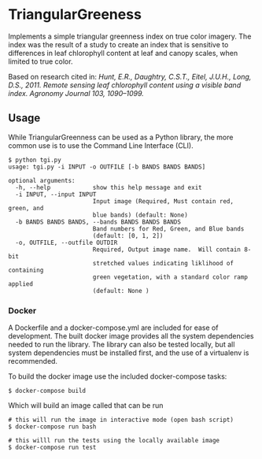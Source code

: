 # TriangularGreeness
Implements a simple triangular greenness index on true color imagery.  The index was the result of a study to create an index  that is sensitive to differences in leaf chlorophyll content at leaf and canopy scales, when limited to true color.

Based on research cited in:
*Hunt, E.R., Daughtry, C.S.T., Eitel, J.U.H., Long, D.S., 2011. Remote sensing leaf chlorophyll
content using a visible band index. Agronomy Journal 103, 1090–1099.*

## Usage

While TriangularGreenness can be used as a Python library, the more common use is to use the Command Line Interface (CLI).

```
$ python tgi.py 
usage: tgi.py -i INPUT -o OUTFILE [-b BANDS BANDS BANDS]

optional arguments:
  -h, --help            show this help message and exit
  -i INPUT, --input INPUT
                        Input image (Required, Must contain red, green, and 
                        blue bands) (default: None)
  -b BANDS BANDS BANDS, --bands BANDS BANDS BANDS
                        Band numbers for Red, Green, and Blue bands 
                        (default: [0, 1, 2])
  -o, OUTFILE, --outfile OUTDIR
                        Required, Output image name.  Will contain 8-bit 
                        stretched values indicating liklihood of containing 
                        green vegetation, with a standard color ramp applied
                        (default: None )
```

### Docker
A Dockerfile and a docker-compose.yml are included for ease of development. The built docker image provides all the system dependencies needed to run the library. The library can also be tested locally, but all system dependencies must be installed first, and the use of a virtualenv is recommended.

To build the docker image use the included docker-compose tasks:

    $ docker-compose build

Which will build an image called that can be run

    # this will run the image in interactive mode (open bash script)
    $ docker-compose run bash

    # this willl run the tests using the locally available image
    $ docker-compose run test
